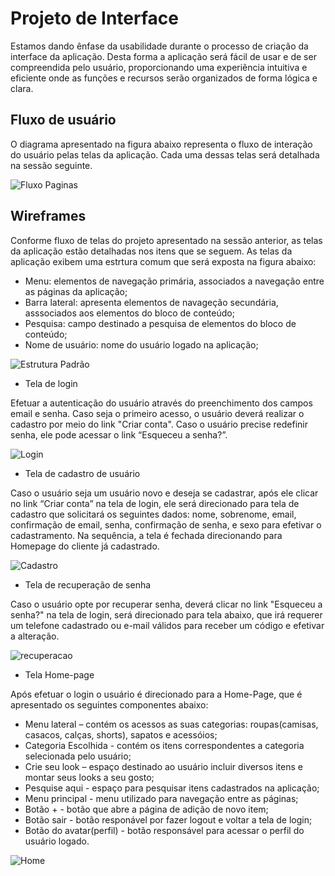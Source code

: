 
# Projeto de Interface

Estamos dando ênfase da usabilidade durante o processo de criação da interface da aplicação. Desta forma a aplicação será fácil de usar e de ser compreendida pelo usuário, proporcionando uma experiência intuitiva e eficiente onde as funções e recursos serão organizados de forma lógica e clara.

## Fluxo de usuário

O diagrama apresentado na figura abaixo representa o fluxo de interação do usuário pelas telas da aplicação. Cada uma dessas telas será detalhada na sessão seguinte.

![Fluxo Paginas](https://user-images.githubusercontent.com/126190493/232873448-19499e7a-9df9-4aad-bad2-9d58becb5e7e.jpg)

## Wireframes

Conforme fluxo de telas do projeto apresentado na sessão anterior, as telas da aplicação estão detalhadas nos itens que se seguem. As telas da aplicação exibem uma estrtura comum que será exposta na figura abaixo:

- Menu: elementos de navegação primária, associados a navegação entre as páginas da aplicação;
- Barra lateral: apresenta elementos de navageção secundária, asssociados aos elementos do bloco de conteúdo;
- Pesquisa: campo destinado a pesquisa de elementos do bloco de conteúdo;
- Nome de usuário: nome do usuário logado na aplicação;

![Estrutura Padrão](https://user-images.githubusercontent.com/126190493/232880590-54d3709c-111c-408e-9291-9f8bc4b6eb97.jpg)

- Tela de login

Efetuar a autenticação do usuário através do preenchimento dos campos email e senha. Caso seja o primeiro acesso, o usuário deverá realizar o cadastro por meio do link "Criar conta". Caso o usuário precise redefinir senha, ele pode acessar o link “Esqueceu a senha?”.

![Login](https://user-images.githubusercontent.com/126190493/232881893-06db8969-5037-4d1c-9bf2-6ce064b428a9.jpg)

- Tela de cadastro de usuário

Caso o usuário seja um usuário novo e deseja se cadastrar, após ele clicar no link “Criar conta” na tela de login, ele será direcionado para tela de cadastro que solicitará os seguintes dados: nome, sobrenome, email, confirmação de email, senha, confirmação de senha, e sexo para efetivar o cadastramento. Na sequência, a tela é fechada direcionando para Homepage do cliente já cadastrado.

![Cadastro](https://user-images.githubusercontent.com/126190493/232917205-d7ae96d2-71df-426e-a847-9313081bb304.jpg)

- Tela de recuperação de senha

Caso o usuário opte por recuperar senha, deverá clicar no link "Esqueceu a senha?" na tela de login, será direcionado para tela abaixo, que irá requerer um telefone cadastrado ou e-mail válidos para receber um código e efetivar a alteração.

![recuperacao](https://user-images.githubusercontent.com/126190493/232918480-185889ef-3565-4b9d-a607-4a662eed59d3.jpg)

- Tela Home-page

Após efetuar o login o usuário é direcionado para a Home-Page, que é apresentado os seguintes componentes abaixo:

- Menu lateral – contém os acessos as suas categorias: roupas(camisas, casacos, calças, shorts), sapatos e acessóios;
- Categoria Escolhida - contém os itens correspondentes a categoria selecionada pelo usuário;
- Crie seu look – espaço destinado ao usuário incluir diversos itens e montar seus looks a seu gosto;
- Pesquise aqui - espaço para pesquisar itens cadastrados na aplicação;
- Menu principal - menu utilizado para navegação entre as páginas;
- Botão + - botão que abre a página de adição de novo item;
- Botão sair - botão responável por fazer logout e voltar a tela de login;
- Botão do avatar(perfil) - botão responsável para acessar o perfil do usuário logado.

![Home](https://user-images.githubusercontent.com/126190493/232920285-a9ba07bc-4808-43a3-a3a1-c27d7c1257be.jpg)








